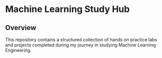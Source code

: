 # Machine Learning Study Hub

## Overview  
This repository contains a structured collection of hands on practice labs and projects completed during my journey in studying Machine Learning Engineering.
